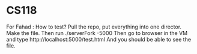 CS118
=====
For Fahad : 
How to test?
Pull the repo, put everything into one director. Make the file.
Then run ./serverFork -5000
Then go to browser in the VM
and type http://localhost:5000/test.html
And you should be able to see the file.
